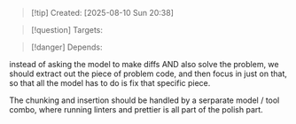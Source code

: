 
>[!tip] Created: [2025-08-10 Sun 20:38]

>[!question] Targets: 

>[!danger] Depends: 

instead of asking the model to make diffs AND also solve the problem, we should extract out the piece of problem code, and then focus in just on that, so that all the model has to do is fix that specific piece.

The chunking and insertion should be handled by a serparate model / tool combo, where running linters and prettier is all part of the polish part.
